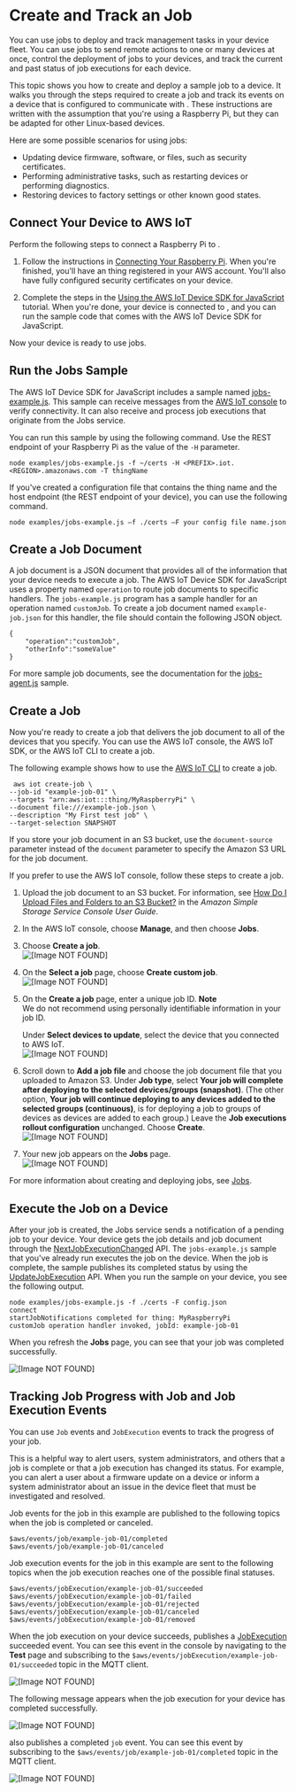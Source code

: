 # Create and Track an Job<a name="ios-sdk-create-job"></a>

 You can use jobs to deploy and track management tasks in your device fleet\. You can use jobs to send remote actions to one or many devices at once, control the deployment of jobs to your devices, and track the current and past status of job executions for each device\.

This topic shows you how to create and deploy a sample job to a device\. It walks you through the steps required to create a job and track its events on a device that is configured to communicate with \. These instructions are written with the assumption that you're using a Raspberry Pi, but they can be adapted for other Linux\-based devices\. 

Here are some possible scenarios for using jobs:
+ Updating device firmware, software, or files, such as security certificates\.
+ Performing administrative tasks, such as restarting devices or performing diagnostics\.
+ Restoring devices to factory settings or other known good states\.

## Connect Your Device to AWS IoT<a name="ios-sdk-jobs-device-setup"></a>

Perform the following steps to connect a Raspberry Pi to \.

1. Follow the instructions in [Connecting Your Raspberry Pi](sdk-tutorials.html)\. When you're finished, you'll have an thing registered in your AWS account\. You'll also have fully configured security certificates on your device\.

1. Complete the steps in the [Using the AWS IoT Device SDK for JavaScript](iot-device-sdk-node.html) tutorial\. When you're done, your device is connected to , and you can run the sample code that comes with the AWS IoT Device SDK for JavaScript\.

Now your device is ready to use jobs\.

## Run the Jobs Sample<a name="ios-sdk-jobs-run-sample"></a>

The AWS IoT Device SDK for JavaScript includes a sample named [jobs\-example\.js](https://github.com/aws/aws-iot-device-sdk-js/blob/master/examples/jobs-example.js)\. This sample can receive messages from the [AWS IoT console](https://console.aws.amazon.com/iot) to verify connectivity\. It can also receive and process job executions that originate from the Jobs service\.

You can run this sample by using the following command\. Use the REST endpoint of your Raspberry Pi as the value of the `-H` parameter\.

```
node examples/jobs-example.js -f ~/certs -H <PREFIX>.iot.<REGION>.amazonaws.com -T thingName
```

If you've created a configuration file that contains the thing name and the host endpoint \(the REST endpoint of your device\), you can use the following command\.

```
node examples/jobs-example.js –f ./certs –F your config file name.json
```

## Create a Job Document<a name="ios-sdk-jobs-create-job-document"></a>

A job document is a JSON document that provides all of the information that your device needs to execute a job\. The AWS IoT Device SDK for JavaScript uses a property named `operation` to route job documents to specific handlers\. The `jobs-example.js` program has a sample handler for an operation named `customJob`\. To create a job document named `example-job.json` for this handler, the file should contain the following JSON object\.

```
{
    "operation":"customJob",
    "otherInfo":"someValue"
}
```

For more sample job documents, see the documentation for the [jobs\-agent\.js](https://www.npmjs.com/package/aws-iot-device-sdk#jobs-agentjs) sample\.

## Create a Job<a name="ios-sdk-jobs-create-job"></a>

Now you're ready to create a job that delivers the job document to all of the devices that you specify\. You can use the AWS IoT console, the AWS IoT SDK, or the AWS IoT CLI to create a job\.

The following example shows how to use the [AWS IoT CLI](https://docs.aws.amazon.com/cli/latest/reference/iot/create-job.html) to create a job\.

```
 aws iot create-job \
--job-id "example-job-01" \
--targets "arn:aws:iot:::thing/MyRaspberryPi" \
--document file:///example-job.json \
--description "My First test job" \
--target-selection SNAPSHOT
```

If you store your job document in an S3 bucket, use the `document-source` parameter instead of the `document` parameter to specify the Amazon S3 URL for the job document\.

If you prefer to use the AWS IoT console, follow these steps to create a job\.

1. Upload the job document to an S3 bucket\. For information, see [How Do I Upload Files and Folders to an S3 Bucket?](https://docs.aws.amazon.com/AmazonS3/latest/user-guide/upload-objects.html) in the *Amazon Simple Storage Service Console User Guide*\.

1. In the AWS IoT console, choose **Manage**, and then choose **Jobs**\.

1. Choose **Create a job**\.  
![\[Image NOT FOUND\]](http://docs.aws.amazon.com/iot/latest/developerguide/images/start-job.png)

1. On the **Select a job** page, choose **Create custom job**\.  
![\[Image NOT FOUND\]](http://docs.aws.amazon.com/iot/latest/developerguide/images/select-job.png)

1. On the **Create a job** page, enter a unique job ID\.
**Note**  
We do not recommend using personally identifiable information in your job ID\.

   Under **Select devices to update**, select the device that you connected to AWS IoT\.  
![\[Image NOT FOUND\]](http://docs.aws.amazon.com/iot/latest/developerguide/images/create-job.png)

1. Scroll down to **Add a job file** and choose the job document file that you uploaded to Amazon S3\. Under **Job type**, select **Your job will complete after deploying to the selected devices/groups \(snapshot\)**\. \(The other option, **Your job will continue deploying to any devices added to the selected groups \(continuous\)**, is for deploying a job to groups of devices as devices are added to each group\.\) Leave the **Job executions rollout configuration** unchanged\. Choose **Create**\.  
![\[Image NOT FOUND\]](http://docs.aws.amazon.com/iot/latest/developerguide/images/add-job-file.png)

1. Your new job appears on the **Jobs** page\.  
![\[Image NOT FOUND\]](http://docs.aws.amazon.com/iot/latest/developerguide/images/newly-created-job.png)

For more information about creating and deploying jobs, see [ Jobs](https://docs.aws.amazon.com/iot/latest/developerguide/iot-jobs.html)\.

## Execute the Job on a Device<a name="ios-sdk-jobs-execute-job"></a>

After your job is created, the Jobs service sends a notification of a pending job to your device\. Your device gets the job details and job document through the [NextJobExecutionChanged](jobs-api.html#jobs-mqtt-api) API\. The `jobs-example.js` sample that you've already run executes the job on the device\. When the job is complete, the sample publishes its completed status by using the [UpdateJobExecution](https://docs.aws.amazon.com/iot/latest/apireference/API_iot-jobs-data_UpdateJobExecution.html) API\. When you run the sample on your device, you see the following output\.

```
node examples/jobs-example.js -f ./certs -F config.json
connect
startJobNotifications completed for thing: MyRaspberryPi
customJob operation handler invoked, jobId: example-job-01
```

When you refresh the **Jobs** page, you can see that your job was completed successfully\.

![\[Image NOT FOUND\]](http://docs.aws.amazon.com/iot/latest/developerguide/images/completed-job.png)

## Tracking Job Progress with Job and Job Execution Events<a name="ios-sdk-jobs-track-job"></a>

You can use `Job` events and `JobExecution` events to track the progress of your job\. 

This is a helpful way to alert users, system administrators, and others that a job is complete or that a job execution has changed its status\. For example, you can alert a user about a firmware update on a device or inform a system administrator about an issue in the device fleet that must be investigated and resolved\.

Job events for the job in this example are published to the following topics when the job is completed or canceled\.

```
$aws/events/job/example-job-01/completed
$aws/events/job/example-job-01/canceled
```

Job execution events for the job in this example are sent to the following topics when the job execution reaches one of the possible final statuses\.

```
$aws/events/jobExecution/example-job-01/succeeded
$aws/events/jobExecution/example-job-01/failed
$aws/events/jobExecution/example-job-01/rejected
$aws/events/jobExecution/example-job-01/canceled
$aws/events/jobExecution/example-job-01/removed
```

When the job execution on your device succeeds, publishes a [JobExecution](https://docs.aws.amazon.com/iot/latest/apireference/API_iot-jobs-data_JobExecution.html) succeeded event\. You can see this event in the console by navigating to the **Test** page and subscribing to the `$aws/events/jobExecution/example-job-01/succeeded` topic in the MQTT client\.

![\[Image NOT FOUND\]](http://docs.aws.amazon.com/iot/latest/developerguide/images/subscribe-job-topic.png)

The following message appears when the job execution for your device has completed successfully\.

![\[Image NOT FOUND\]](http://docs.aws.amazon.com/iot/latest/developerguide/images/job-mqtt-message-succeeded.png)

 also publishes a completed `job` event\. You can see this event by subscribing to the `$aws/events/job/example-job-01/completed` topic in the MQTT client\.

![\[Image NOT FOUND\]](http://docs.aws.amazon.com/iot/latest/developerguide/images/job-mqtt-message-completed.png)